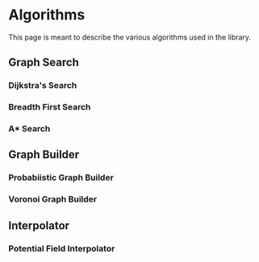 # Algorithms
This page is meant to describe the various algorithms used
in the library.

## Graph Search

### Dijkstra's Search
### Breadth First Search
### A\* Search

## Graph Builder

### Probabiistic Graph Builder
### Voronoi Graph Builder

## Interpolator

### Potential Field Interpolator
